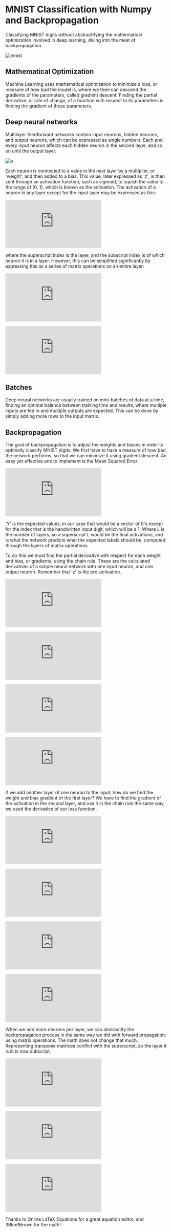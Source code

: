 # MNIST Classification with Numpy and Backpropagation
Classifying MNIST digits without abstractifying the mathematical optimization involved in deep learning, diving into the meat of backpropagation.

![mnist](http://theanets.readthedocs.io/en/stable/_images/mnist-digits-small.png)

## Mathematical Optimization
Machine Learning uses mathematical optimization to minimize a loss, or measure of how bad the model is, where we then can descend the gradients of the parameters, called gradient descent. Finding the partial derivative, or rate of change, of a function with respect to its parameters is finding the gradient of those parameters.

## Deep neural networks
Multilayer feedforward networks contain input neurons, hidden neurons, and output neurons, which can be expressed as single numbers. Each and every input neuron affects each hidden neuron in the second layer, and so on until the output layer.

![a](http://neuralnetworksanddeeplearning.com/images/tikz11.png)

Each neuron is connected to a value in the next layer by a multiplier, or 'weight', and then added to a bias. This value, later expressed as 'z', is then sent through an activation function, such as sigmoid, to squish the value to the range of (0, 1), which is known as the activation. The activation of a neuron in any layer except for the input layer may be expressed as this:

![b](https://latex.codecogs.com/png.latex?%5Clarge%20a_n%5EL%20%3D%20%5Csigma%20%28%28%5Csum_i%5Emw_i_n%5ELa_i%5EL%5E-%5E1%29%20&plus;%20b_n%5EL%29)

where the superscript index is the layer, and the subscript index is of which neuron it is in a layer. However, this can be simplified significantly by expressing this as a series of matrix operations on an entire layer:

![c](https://latex.codecogs.com/png.latex?a%5EL%20%3D%20%5Csigma%20%28%20%5Cbegin%7Bbmatrix%7D%20a_1%5EL%5E-%5E1%20%26.%20%26.%20%26%20a_m%5EL%5E-%5E1%20%5Cend%7Bbmatrix%7D%20%5Cbegin%7Bbmatrix%7D%20w_1_1%5EL%20%26.%20%26%20w_1_n%5EL%5C%5C%20.%20%26%20.%20%26%20.%5C%5C%20.%26.%20%26.%20%5C%5C%20w_m_1%5EL%20%26%20.%20%26%20w_m_n%5EL%20%5Cend%7Bbmatrix%7D%20&plus;%20%5Cbegin%7Bbmatrix%7D%20b_1%5EL%20%26.%20%26%20b_n%5EL%20%5Cend%7Bbmatrix%7D%20%29)

![d](https://latex.codecogs.com/png.latex?a%5EL%20%3D%20%5Csigma%20%28%20a%5EL%5E-%5E1w%5EL%20&plus;%20b%5EL%20%29)

## Batches
Deep neural networks are usually trained on mini-batches of data at a time, finding an optimal balance between training time and results, where multiple inputs are fed in and multiple outputs are expected. This can be done by simply adding more rows to the input matrix.

## Backpropagation
The goal of backpropagation is to adjust the weights and biases in order to optimally classify MNIST digits. We first have to have a measure of how bad the network performs, so that we can minimize it using gradient descent. An easy yet effective one to implement is the Mean Squared Error: 

![e](https://latex.codecogs.com/gif.latex?MSE%20%3D%20%5Cfrac%7B1%7D%7Bm%7D%5Csum_i%5Em%28y-a%5EL%29%5E2)

'Y' is the expected values, in our case that would be a vector of 0's except for the index that is the handwritten input digit, which will be a 1. Where L is the number of layers, so a superscript L would be the final activations, and is what the network predicts what the expected labels should be, computed through the layers of matrix operations.

To do this we must find the partial derivative with respect for each weight and bias, or gradients, using the chain rule. These are the calculated derivatives of a simple neural network with one input neuron, and one output neuron. Remember that 'z' is the pre-activation.

![f](https://latex.codecogs.com/png.latex?%5Cfrac%7B%5Cpartial%20Loss%7D%7B%5Cpartial%20w%5EL%7D%20%3D%20%5Cfrac%7B%5Cpartial%20Loss%7D%7B%5Cpartial%20a%5EL%7D%20%5Cfrac%7B%5Cpartial%20a%5EL%7D%7B%5Cpartial%20z%5EL%7D%20%5Cfrac%7B%5Cpartial%20z%5EL%7D%7B%5Cpartial%20w%5EL%7D)

![g](https://latex.codecogs.com/png.latex?%5Cfrac%7B%5Cpartial%20Loss%7D%7B%5Cpartial%20w%5EL%7D%20%3D%20%28y%20-%20a%5EL%29%7B%5Csigma%20%7D%27%28z%5EL%29a%5E%7BL-1%7D)

![i](https://latex.codecogs.com/png.latex?%5Cfrac%7B%5Cpartial%20Loss%7D%7B%5Cpartial%20b%5EL%7D%20%3D%20%5Cfrac%7B%5Cpartial%20Loss%7D%7B%5Cpartial%20a%5EL%7D%20%5Cfrac%7B%5Cpartial%20a%5EL%7D%7B%5Cpartial%20z%5EL%7D%20%5Cfrac%7B%5Cpartial%20z%5EL%7D%7B%5Cpartial%20b%5EL%7D)

![j](https://latex.codecogs.com/png.latex?%5Cfrac%7B%5Cpartial%20Loss%7D%7B%5Cpartial%20b%5EL%7D%20%3D%20%28y%20-%20a%5EL%29%7B%5Csigma%20%7D%27%28z%5EL%29)

If we add another layer of one neuron to the input, how do we find the weight and bias gradient of the first layer? We have to find the gradient of the activation in the second layer, and use it in the chain rule the same way we used the derivative of our loss function.

![k](https://latex.codecogs.com/gif.latex?%5Cfrac%7B%5Cpartial%20Loss%7D%7B%5Cpartial%20a%5E%7BL-1%7D%7D%3D%20%5Cfrac%7B%5Cpartial%20Loss%7D%7B%5Cpartial%20a%5E%7BL%7D%7D%20%5Cfrac%7B%5Cpartial%20a%5E%7BL%7D%7D%7B%5Cpartial%20z%5E%7BL%7D%7D%20%5Cfrac%7B%5Cpartial%20z%5E%7BL%7D%7D%7B%5Cpartial%20a%5E%7BL-1%7D%7D)

![l](https://latex.codecogs.com/gif.latex?%5Cfrac%7B%5Cpartial%20Loss%7D%7B%5Cpartial%20a%5E%7BL-1%7D%7D%3D%20%28y-a%5EL%29%7B%5Csigma%7D%27%28z%5EL%29w%5EL)

![m](https://latex.codecogs.com/gif.latex?%5Cfrac%7B%5Cpartial%20Loss%7D%7B%5Cpartial%20w%5E%7BL-1%7D%7D%3D%20%5Cfrac%7B%5Cpartial%20Loss%7D%7B%5Cpartial%20a%5E%7BL-1%7D%7D%7B%5Csigma%7D%27%28z%5E%7BL-1%7D%29a%5E%7BL-2%7D)

![n](https://latex.codecogs.com/gif.latex?%5Cfrac%7B%5Cpartial%20Loss%7D%7B%5Cpartial%20b%5E%7BL-1%7D%7D%3D%20%5Cfrac%7B%5Cpartial%20Loss%7D%7B%5Cpartial%20a%5E%7BL-1%7D%7D%7B%5Csigma%7D%27%28z%5E%7BL-1%7D%29)

When we add more neurons per layer, we can abstractify the backpropagation process in the same way we did with forward propagation: using matrix operations. The math does not change that much. Representing transpose matrices conflict with the superscript, so the layer it is in is now subscript.

![o](https://latex.codecogs.com/gif.latex?%5Cfrac%7B%5Cpartial%20Loss%7D%7B%5Cpartial%20w_%7BL%7D%7D%3D%20a%5ET_%7BL-1%7D%28y-a_L%29%7B%5Csigma%7D%27%28z_%7BL%7D%29)

![p](https://latex.codecogs.com/gif.latex?%5Cfrac%7B%5Cpartial%20Loss%7D%7B%5Cpartial%20b_%7BL%7D%7D%3D%20%28y-a_L%29%7B%5Csigma%7D%27%28z_%7BL%7D%29)

![q](https://latex.codecogs.com/gif.latex?%5Cfrac%7B%5Cpartial%20Loss%7D%7B%5Cpartial%20a_%7BL-1%7D%7D%3D%20%28y-a_L%29%7B%5Csigma%7D%27%28z_%7BL%7D%29w%5ET_L)

Thanks to Online LaTeX Equations for a great equation editor, and 3Blue1Brown for the math!
